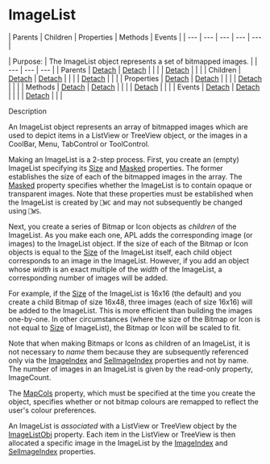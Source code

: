 




<h1 class="heading"><span class="name">ImageList</span></h1>
| Parents | Children | Properties | Methods | Events |
| --- | --- | --- | --- | ---  |

| Purpose: | The ImageList object represents a set of bitmapped images. |
| --- | --- | ---  |
| Parents | [Detach](./detach.md) | [Detach](./detach.md) |  |  |
| [Detach](./detach.md) |  |  |
| Children | [Detach](./detach.md) | [Detach](./detach.md) |  |  |
| [Detach](./detach.md) |  |  |
| Properties | [Detach](./detach.md) | [Detach](./detach.md) |  |  |
| [Detach](./detach.md) |  |  |
| Methods | [Detach](./detach.md) | [Detach](./detach.md) |  |  |
| [Detach](./detach.md) |  |  |
| Events | [Detach](./detach.md) | [Detach](./detach.md) |  |  |
| [Detach](./detach.md) |  |  |


Description


An ImageList object represents an array of bitmapped images which are used to depict items in a ListView or TreeView object, or the images in a CoolBar, Menu, TabControl or ToolControl.



Making an ImageList is a 2-step process. First, you create an (empty) ImageList specifying its [Size](./size.md) and [Masked](./masked.md) properties. The former establishes the size of each of the bitmapped images in the array. The [Masked](./masked.md) property specifies whether the ImageList is to contain opaque or transparent images. Note that these properties must be established when the ImageList is created by `⎕WC` and may not subsequently be changed using `⎕WS`.


Next, you create a series of Bitmap or Icon objects as *children* of the ImageList. As you make each one, APL adds the corresponding image (or images) to the ImageList object. If the size of each of the Bitmap or Icon objects is equal to the [Size](./size.md) of the ImageList itself, each child object corresponds to an image in the ImageList. However, if you add an object whose *width* is an exact multiple of the *width* of the ImageList, a corresponding number of images will be added.


For example, if the [Size](./size.md) of the ImageList is 16x16 (the default) and you create a child Bitmap of size 16x48, three images (each of size 16x16) will be added to the ImageList. This is more efficient than building the images one-by-one. In other circumstances (where the size of the Bitmap or Icon is not equal to [Size](./size.md) of ImageList), the Bitmap or Icon will be scaled to fit.


Note that when making Bitmaps or Icons as children of an ImageList, it is not necessary to *name* them because they are subsequently referenced only via the [ImageIndex](./imageindex.md) and [SelImageIndex](./selimageindex.md) properties and not by name. The number of images in an ImageList is given by the read-only property, ImageCount.


The [MapCols](./mapcols.md) property, which must be specified at the time you create the object, specifies whether or not bitmap colours are remapped to reflect the user's colour preferences.


An ImageList is *associated* with a ListView or TreeView object by the [ImageListObj](./imagelistobj.md) property. Each item in the ListView or TreeView is then allocated a specific image in the ImageList by the [ImageIndex](./imageindex.md) and [SelImageIndex](./selimageindex.md) properties.


